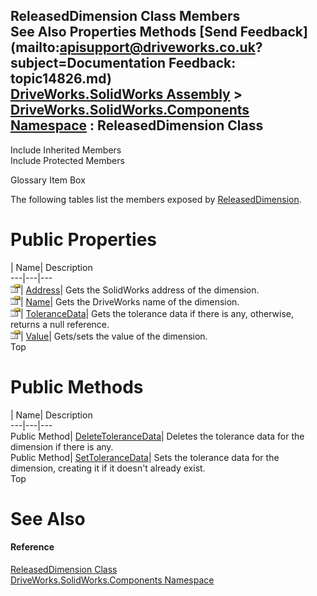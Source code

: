 ReleasedDimension Class Members   
See Also Properties Methods [Send Feedback](mailto:apisupport@driveworks.co.uk?subject=Documentation Feedback: topic14826.md)  
[DriveWorks.SolidWorks Assembly](topic13342.md) > [DriveWorks.SolidWorks.Components Namespace](topic13925.md) : ReleasedDimension Class  
---  
  
Include Inherited Members    
Include Protected Members  


Glossary Item Box

The following tables list the members exposed by [ReleasedDimension](topic14826.md).

# Public Properties

| Name| Description  
---|---|---  
![Public Property](dotnetimages/publicProperty.gif)| [Address](topic14834.md)| Gets the SolidWorks address of the dimension.   
![Public Property](dotnetimages/publicProperty.gif)| [Name](topic14835.md)| Gets the DriveWorks name of the dimension.   
![Public Property](dotnetimages/publicProperty.gif)| [ToleranceData](topic14836.md)| Gets the tolerance data if there is any, otherwise, returns a null reference.   
![Public Property](dotnetimages/publicProperty.gif)| [Value](topic14837.md)| Gets/sets the value of the dimension.   
Top

# Public Methods

| Name| Description  
---|---|---  
Public Method| [DeleteToleranceData](topic14832.md)| Deletes the tolerance data for the dimension if there is any.   
Public Method| [SetToleranceData](topic14833.md)| Sets the tolerance data for the dimension, creating it if it doesn't already exist.   
Top

# See Also

#### Reference

[ReleasedDimension Class](topic14826.md)   
[DriveWorks.SolidWorks.Components Namespace](topic13925.md)


